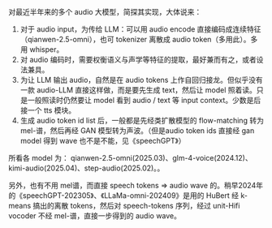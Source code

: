 对最近半年来的多个 audio 大模型，简探其实现，大体说来：

1. 对于 audio input，为传给 LLM：可以用 audio encode 直接编码成连续特征（qianwen-2.5-omni），也可 tokenizer 离散成 audio token（多用此）。多用 whisper。
2. 对 audio 编码时，需要权衡语义与声学等特征的提取，最好兼而有之，或者设法兼具。
3. 为让 LLM 输出 audio，自然是在 audio tokens 上作自回归接龙。但似乎没有一款 audio-LLM 直接这样做，而是要先生成 text，然后让 model 照着读。只是一般照读时仍然要让 model 看到 audio / text 等 input context。少数是后接一个 tts 模块。
4. 生成 audio token id list 后，一般都是先经类扩散模型的 flow-matching 转为 mel-谱，然后再经 GAN 模型转为声波。（但是audio token ids 直接经 gan model 得到 wave 也不是不能，见《speechGPT》）

所看各 model 为： qianwen-2.5-omni(2025.03)、glm-4-voice(2024.12)、kimi-audio(2025.04)、step-audio(2025.02)。。

另外，也有不用 mel谱，而直接 speech tokens => audio wave 的。稍早2024年的《speechGPT-202305》、《LLaMa-omni-202409》是用的 HuBert 经 k-means 搞出的离散 tokens，然后对 speech-tokens 序列，经过 unit-Hifi vocoder 不经 mel-谱，直接一步得到的 audio wave。

